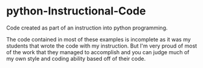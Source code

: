 # python-Instructional-Code
Code created as part of an instruction into python programming.

The code contained in most of these examples is incomplete as it was my students that wrote the code with my instruction. But I'm very proud of most of the work that they managed to accomplish and you can judge much of my own style and coding ability based off of their code. 
